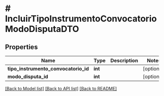 # # IncluirTipoInstrumentoConvocatorioModoDisputaDTO

## Properties

Name | Type | Description | Notes
------------ | ------------- | ------------- | -------------
**tipo_instrumento_convocatorio_id** | **int** |  | [optional]
**modo_disputa_id** | **int** |  | [optional]

[[Back to Model list]](../../README.md#models) [[Back to API list]](../../README.md#endpoints) [[Back to README]](../../README.md)
